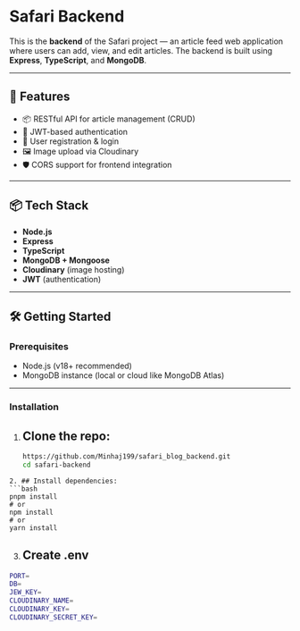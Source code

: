 # Safari Backend

This is the **backend** of the Safari project — an article feed web application where users can add, view, and edit articles. The backend is built using **Express**, **TypeScript**, and **MongoDB**.

---

## 🚀 Features

- 📦 RESTful API for article management (CRUD)
- 🔐 JWT-based authentication
- 🧾 User registration & login
- 🖼️ Image upload via Cloudinary
- 🛡️ CORS support for frontend integration

---

## 📦 Tech Stack

- **Node.js**
- **Express**
- **TypeScript**
- **MongoDB + Mongoose**
- **Cloudinary** (image hosting)
- **JWT** (authentication)

---

## 🛠️ Getting Started

### Prerequisites

- Node.js (v18+ recommended)
- MongoDB instance (local or cloud like MongoDB Atlas)

---

### Installation

1. ## Clone the repo:
   ```bash
   https://github.com/Minhaj199/safari_blog_backend.git
   cd safari-backend
```
2. ## Install dependencies:
```bash
pnpm install
# or
npm install
# or
yarn install
```
3. ## Create .env
```bash
PORT=
DB=
JEW_KEY=
CLOUDINARY_NAME=
CLOUDINARY_KEY=
CLOUDINARY_SECRET_KEY=
```


